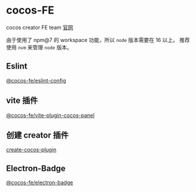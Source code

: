 # cocos-FE

cocos creator FE team [官网](https://cocos-creator.github.io/fe-team/)

由于使用了 npm@7 的 workspace 功能，所以 `node` 版本需要在 16 以上。 推荐使用 `nvm` 来管理 `node` 版本。

## Eslint

[@cocos-fe/eslint-config](https://www.npmjs.com/package/@cocos-fe/eslint-config)

## vite 插件

[@cocos-fe/vite-plugin-cocos-panel](https://www.npmjs.com/package/@cocos-fe/vite-plugin-cocos-panel)

## 创建 creator 插件

[create-cocos-plugin](https://www.npmjs.com/package/create-cocos-plugin)

## Electron-Badge

[@cocos-fe/electron-badge](https://www.npmjs.com/package/@cocos-fe/electron-badge)
